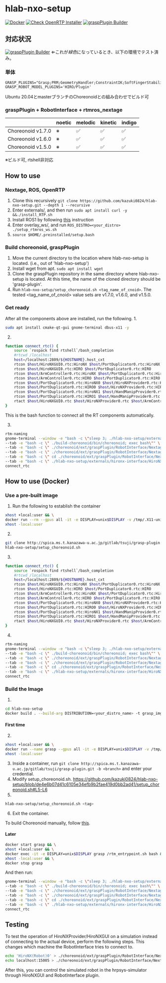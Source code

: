 # hlab-nxo-setup
[![Docker](https://github.com/kazuki0824/hlab-nxo-setup/actions/workflows/docker-publish.yml/badge.svg)](https://github.com/kazuki0824/hlab-nxo-setup/actions/workflows/docker-publish.yml)
[![Check OpenRTP Installer](https://github.com/kazuki0824/hlab-nxo-setup/actions/workflows/openrtp_deployment_test.yml/badge.svg)](https://github.com/kazuki0824/hlab-nxo-setup/actions/workflows/openrtp_deployment_test.yml)
[![graspPlugin Builder](https://github.com/kazuki0824/hlab-nxo-setup/actions/workflows/graspPlugin_integrity.yml/badge.svg)](https://github.com/kazuki0824/hlab-nxo-setup/actions/workflows/graspPlugin_integrity.yml)

## 対応状況
[![graspPlugin Builder](https://github.com/kazuki0824/hlab-nxo-setup/actions/workflows/graspPlugin_integrity.yml/badge.svg)](https://github.com/kazuki0824/hlab-nxo-setup/actions/workflows/graspPlugin_integrity.yml)
⇐これが*緑色*になっているとき、以下の環境でテスト済み。

### 単体
```
GRASP_PLUGINS="Grasp;PRM;GeometryHandler;ConstraintIK;SoftFingerStability;PCL;GraspDataGen;MotionFile"
GRASP_ROBOT_MODEL_PLUGINS='HIRO/Plugin'
```
Ubuntu 20.04とmasterブランチのChoreonoidとの組み合わせでビルド可

### graspPlugin + RobotInterface + rtmros_nextage
|          | noetic    | melodic | kinetic | indigo |
|---|---|---|---|---|
| Choreonoid v1.7.0  | ※ | ✅ | ✅ | ✅ |
| Choreonoid v1.6.0  | ※ | ✅ | ✅ | ✅ |
| Choreonoid v1.5.0  | ※ | ✅ | ✅ | ✅ |

※ビルド可, rtshell非対応

## How to use
### Nextage, ROS, OpenRTP
1. Clone this recursively ```git clone https://github.com/kazuki0824/hlab-nxo-setup.git --depth 1 --recursive```
   <!--Get some large contents by running ```cd hlab-nxo-setup && git lfs pull```-->
2. Enter externals/, and then run ```sudo apt install curl -y &&./install_RTP.sh```
3. Install ROS1 by following [this](INSTALL_ROS.md) instruction 
4. Enter overlay\_ws/, and run ```ROS_DISTRO=<your_distro> ./setup_rtmros_ws.sh```
5. ```source $HOME/.preinstalled/setup.bash```

### Build choreonoid, graspPlugin
1. Move the current directory to the location where hlab-nxo-setup is located. (i.e., out of 'hlab-nxo-setup')
2. Install wget from apt. ```sudo apt install wget```
3. Clone the graspPlugin repository in the same directory where hlab-nxo-setup is located. At this time, the name of the cloned directory should be 'grasp-plugin'.
4. Run ```hlab-nxo-setup/setup_choreonoid.sh <tag_name_of_cnoid>```. The tested <tag_name_of_cnoid> value sets are v1.7.0, v1.6.0, and v1.5.0.

### Get ready
After all the components above are installed, run the following.
1. 
```bash
sudo apt install cmake-qt-gui gnome-terminal dbus-x11 -y
```
2. 
```bash
function connect_rtc() {
    source `rospack find rtshell`/bash_completion
    #rtcwd /localhost
    host=/localhost:2809/${HOSTNAME}.host_cxt
    rtcon $host/HiroNXGUI0.rtc:HiroNX $host/PortDuplicator0.rtc:HiroNX
    rtcon $host/HiroNXGUI0.rtc:HIRO $host/PortDuplicator0.rtc:HIRO
    rtcon $host/ArmController0.rtc:HiroNX $host/PortDuplicator0.rtc:HiroNX
    rtcon $host/ArmController0.rtc:HIRO $host/PortDuplicator0.rtc:HIRO
    rtcon $host/PortDuplicator0.rtc:HiroNX0 $host/HiroNXProvider0.rtc:HiroNX
    rtcon $host/PortDuplicator0.rtc:HIRO0 $host/HiroNXProvider0.rtc:HIRO
    rtcon $host/PortDuplicator0.rtc:HiroNX1 $host/HandManipProvider0.rtc:HiroNX
    rtcon $host/PortDuplicator0.rtc:HIRO1 $host/HandManipProvider0.rtc:HIRO
    rtact $host/HiroNXGUI0.rtc $host/HiroNXProvider0.rtc $host/ArmController0.rtc $host/PortDuplicator0.rtc $host/HandManipProvider0.rtc
}
```
This is the bash function to connect all the RT components automatically.

3. 
```bash
rtm-naming
gnome-terminal --window -e "bash -c \"sleep 3; ./hlab-nxo-setup/externals/eclipse/eclipse -debug -console; exec bash\"" \
--tab -e "bash -c \" ./build-choreonoid/bin/choreonoid; exec bash\"" \
--tab -e "bash -c \" ./choreonoid/ext/graspPlugin/RobotInterface/Nextage/THK/HandManipProvider.py; exec bash\"" \
--tab -e "bash -c \" ./choreonoid/ext/graspPlugin/RobotInterface/Nextage/PortDuplicator/PortDuplicator.py; exec bash\"" \
--tab -e "bash -c \" cd ./choreonoid/ext/graspPlugin/RobotInterface/Nextage/NextageInterface; ./HiroNXProvider.py;exec bash\"" \
--tab -e "bash -c \" ./hlab-nxo-setup/externals/hironx-interface/HiroNXInterface/HiroNXGUI/WxHiroNXGUI.py; exec bash\"" 
connect_rtc
```

## How to use (Docker)
### Use a pre-built image
1. Run the following to establish the container
```bash
xhost +local:user && \
docker run --rm --gpus all -it -e DISPLAY=unix$DISPLAY -v /tmp/.X11-unix:/tmp/.X11-unix ghcr.io/kazuki0824/hlab-nxo-setup:noetic && \
xhost -local:user
```
2. 
```bash
git clone http://spica.ms.t.kanazawa-u.ac.jp/gitlab/tsuji/grasp-plugin.git --depth 1  -b fix_compatibility_2004_2204 && \
hlab-nxo-setup/setup_choreonoid.sh
```

3. 
```bash
function connect_rtc() {
    source `rospack find rtshell`/bash_completion
    #rtcwd /localhost
    host=/localhost:2809/${HOSTNAME}.host_cxt
    rtcon $host/HiroNXGUI0.rtc:HiroNX $host/PortDuplicator0.rtc:HiroNX
    rtcon $host/HiroNXGUI0.rtc:HIRO $host/PortDuplicator0.rtc:HIRO
    rtcon $host/ArmController0.rtc:HiroNX $host/PortDuplicator0.rtc:HiroNX
    rtcon $host/ArmController0.rtc:HIRO $host/PortDuplicator0.rtc:HIRO
    rtcon $host/PortDuplicator0.rtc:HiroNX0 $host/HiroNXProvider0.rtc:HiroNX
    rtcon $host/PortDuplicator0.rtc:HIRO0 $host/HiroNXProvider0.rtc:HIRO
    rtcon $host/PortDuplicator0.rtc:HiroNX1 $host/HandManipProvider0.rtc:HiroNX
    rtcon $host/PortDuplicator0.rtc:HIRO1 $host/HandManipProvider0.rtc:HIRO
    rtact $host/HiroNXGUI0.rtc $host/HiroNXProvider0.rtc $host/ArmController0.rtc $host/PortDuplicator0.rtc $host/HandManipProvider0.rtc
}
```
4. 
```bash
rtm-naming
gnome-terminal --window -e "bash -c \"sleep 3; ./hlab-nxo-setup/externals/eclipse/eclipse -debug -console; exec bash\"" \
--tab -e "bash -c \" ./build-choreonoid/bin/choreonoid; exec bash\"" \
--tab -e "bash -c \" ./choreonoid/ext/graspPlugin/RobotInterface/Nextage/THK/HandManipProvider.py; exec bash\"" \
--tab -e "bash -c \" ./choreonoid/ext/graspPlugin/RobotInterface/Nextage/PortDuplicator/PortDuplicator.py; exec bash\"" \
--tab -e "bash -c \" cd ./choreonoid/ext/graspPlugin/RobotInterface/Nextage/NextageInterface; ./HiroNXProvider.py;exec bash\"" \
--tab -e "bash -c \" ./hlab-nxo-setup/externals/hironx-interface/HiroNXInterface/HiroNXGUI/WxHiroNXGUI.py; exec bash\"" 
connect_rtc
```

### Build the Image
1. 
```bash
cd hlab-nxo-setup
docker build . --build-arg DISTRIBUTION=<your_distro_name> -t grasp_img
```
#### First time
2. 
```bash
xhost +local:user && \
docker run --name grasp --gpus all -it -e DISPLAY=unix$DISPLAY -v /tmp/.X11-unix:/tmp/.X11-unix grasp_img && \
xhost -local:user
```
3. Inside a container, run ```git clone http://spica.ms.t.kanazawa-u.ac.jp/gitlab/tsuji/grasp-plugin.git -b <branch>``` and enter your credential.
4. Modify setup_choreonoid.sh.
https://github.com/kazuki0824/hlab-nxo-setup/blob/de4e6b07d41c6105e34efb9b2fae419d0bb2ad41/setup_choreonoid.sh#L5-L6
5. 
```bash
hlab-nxo-setup/setup_choreonoid.sh <tag>
```
6. Exit the container.

To build Choreonoid manually, follow [this](https://gist.github.com/kazuki0824/68b4cc31a545bb71d6af11322545236b).

#### Later
```bash
docker start grasp && \
xhost +local:user && \
docker exec -it -e DISPLAY=unix$DISPLAY grasp /rtm_entrypoint.sh bash && \
xhost -local:user && \
docker stop grasp

```

And then run:
```bash
gnome-terminal --window -e "bash -c \"sleep 3; ./hlab-nxo-setup/externals/eclipse/eclipse -debug -console; exec bash\"" \
--tab -e "bash -c \" ./build-choreonoid/bin/choreonoid; exec bash\"" \
--tab -e "bash -c \" ./choreonoid/ext/graspPlugin/RobotInterface/Nextage/THK/HandManipProvider.py; exec bash\"" \
--tab -e "bash -c \" ./choreonoid/ext/graspPlugin/RobotInterface/Nextage/PortDuplicator/PortDuplicator.py; exec bash\"" \
--tab -e "bash -c \" cd ./choreonoid/ext/graspPlugin/RobotInterface/Nextage/NextageInterface; ./HiroNXProvider.py;exec bash\"" \
--tab -e "bash -c \" ./hlab-nxo-setup/externals/hironx-interface/HiroNXInterface/HiroNXGUI/WxHiroNXGUI.py; exec bash\"" 
connect_rtc

```

## Testing
To test the operation of HiroNXProvider/HiroNXGUI on a simulation instead of connecting to the actual device, perform the following steps.
This changes which machine the RobotInterface tries to connect to.
```bash
echo 'HiroNX(Robot)0' > ./choreonoid/ext/graspPlugin/RobotInterface/Nextage/NextageInterface/.robotname
echo localhost:15005 > ./choreonoid/ext/graspPlugin/RobotInterface/Nextage/NextageInterface/.robothost

```
After this, you can control the simulated robot in the hrpsys-simulator through HiroNXGUI and RobotInterface plugin.

